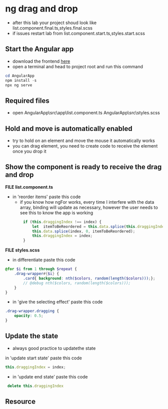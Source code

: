 
# ng drag and drop

* after this lab your project shoud look like list.component.final.ts,styles.final.scss
* if issues restart lab from  list.component.start.ts,styles.start.scss

## Start the Angular app
* download the frontend [here](https://downgit.github.io/#/home?url=https://github.com/WindMillCode/custom_vids/tree/master/ng_drag_and_drop)
* open a terminal and head to project root and run this command
```ps1
cd AngularApp
npm install -s
npx ng serve 
```




## Required files
* open
AngularApp\src\app\list.component.ts
AngularApp\src\styles.scss


## Hold and move is automatically enabled
* try to hold on an element and move the mouse it automatically works
* you can drag element, you need to create code to receive the element once you drop it

## Show the component is ready to receive the drag and drop

__FILE list.component.ts__
* in  'reorder items' paste this code
    * if you know how ngFor works, every time I interfere with the data array, binding will update as necessary, however the user needs to see this to know the app is working
```ts
        if (this.draggingIndex !== index) {
            let  itemToBeReordered = this.data.splice(this.draggingIndex, 1)[0];
            this.data.splice(index, 0, itemToBeReordered);
            this.draggingIndex = index;
        }
```

__FILE styles.scss__
* in differentiate paste this code
```scss
@for $i from 1 through $repeat {
    .drag-wrapper#{$i} {
        .card{ background: nth($colors, random(length($colors)));};
        // @debug nth($colors, random(length($colors)));
    }
}
```
* in 'give the selecting effect' paste this code
```scss
.drag-wrapper.dragging {
    opacity: 0.5;
}
```

## Update the state
* always good practice to updatethe state

in 'update start state' paste this code
```ts
this.draggingIndex = index;
```

* in 'update end state' paste this code

```ts
 delete this.draggingIndex
```

## Resource 